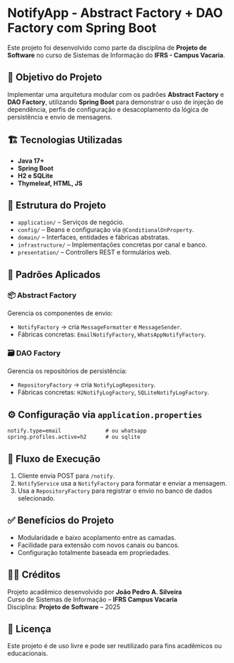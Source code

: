 # NotifyApp - Abstract Factory + DAO Factory com Spring Boot

Este projeto foi desenvolvido como parte da disciplina de **Projeto de Software** no curso de Sistemas de Informação do **IFRS - Campus Vacaria**.

## 🎯 Objetivo do Projeto

Implementar uma arquitetura modular com os padrões **Abstract Factory** e **DAO Factory**, utilizando **Spring Boot** para demonstrar o uso de injeção de dependência, perfis de configuração e desacoplamento da lógica de persistência e envio de mensagens.

## 🏗️ Tecnologias Utilizadas

- **Java 17+**
- **Spring Boot**
- **H2 e SQLite**
- **Thymeleaf, HTML, JS**

## 🧱 Estrutura do Projeto

- `application/` – Serviços de negócio.
- `config/` – Beans e configuração via `@ConditionalOnProperty`.
- `domain/` – Interfaces, entidades e fábricas abstratas.
- `infrastructure/` – Implementações concretas por canal e banco.
- `presentation/` – Controllers REST e formulários web.

## 🧪 Padrões Aplicados

### 📦 Abstract Factory
Gerencia os componentes de envio:
- `NotifyFactory` → cria `MessageFormatter` e `MessageSender`.
- Fábricas concretas: `EmailNotifyFactory`, `WhatsAppNotifyFactory`.

### 🗃️ DAO Factory
Gerencia os repositórios de persistência:
- `RepositoryFactory` → cria `NotifyLogRepository`.
- Fábricas concretas: `H2NotifyLogFactory`, `SQLiteNotifyLogFactory`.

## ⚙️ Configuração via `application.properties`

```properties
notify.type=email              # ou whatsapp
spring.profiles.active=h2      # ou sqlite
```

## 🔄 Fluxo de Execução

1. Cliente envia POST para `/notify`.
2. `NotifyService` usa a `NotifyFactory` para formatar e enviar a mensagem.
3. Usa a `RepositoryFactory` para registrar o envio no banco de dados selecionado.

## ✅ Benefícios do Projeto

- Modularidade e baixo acoplamento entre as camadas.
- Facilidade para extensão com novos canais ou bancos.
- Configuração totalmente baseada em propriedades.

## 👨‍🎓 Créditos

Projeto acadêmico desenvolvido por **João Pedro A. Silveira**  
Curso de Sistemas de Informação – **IFRS Campus Vacaria**  
Disciplina: **Projeto de Software** – 2025

## 📄 Licença

Este projeto é de uso livre e pode ser reutilizado para fins acadêmicos ou educacionais.
